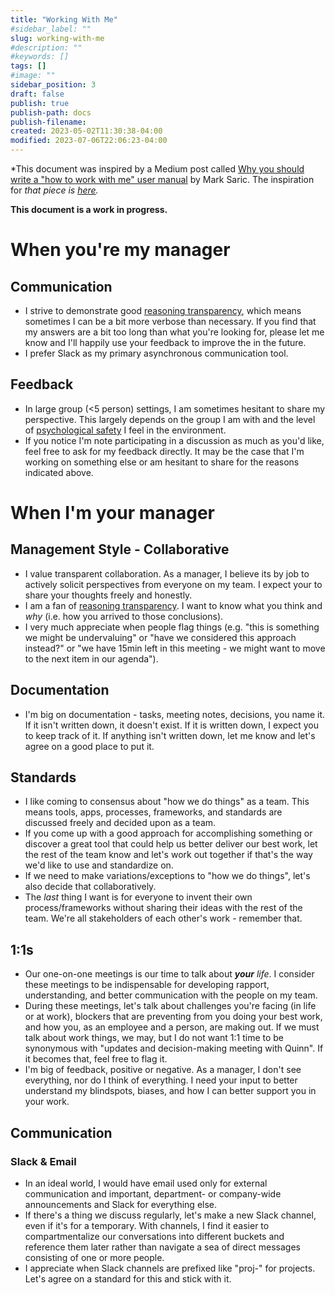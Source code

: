```yaml
---
title: "Working With Me"
#sidebar_label: "" 
slug: working-with-me 
#description: ""
#keywords: []
tags: []
#image: ""
sidebar_position: 3
draft: false
publish: true
publish-path: docs
publish-filename: 
created: 2023-05-02T11:30:38-04:00
modified: 2023-07-06T22:06:23-04:00
---
```


*This document was inspired by a Medium post called [Why you should write a "how to work with me" user manual](https://medium.com/swlh/user-manual-to-me-92c8ce68f960) by Mark Saric. The inspiration for **that* piece is [here](https://growth.eladgil.com/book/the-role-of-the-ceo/insights-working-with-claire/).*

**This document is a work in progress.**

# When you're my manager

## Communication

- I strive to demonstrate good [reasoning transparency](https://forum.effectivealtruism.org/topics/reasoning-transparency), which means sometimes I can be a bit more verbose than necessary. If you find that my answers are a bit too long than what you're looking for, please let me know and I'll happily use your feedback to improve the  in the future.
- I prefer Slack as my primary asynchronous communication tool.

## Feedback

- In large group (<5 person) settings, I am sometimes hesitant to share my perspective. This largely depends on the group I am with and the level of [psychological safety](https://en.wikipedia.org/wiki/Psychological_safety) I feel in the environment.
- If you notice I'm note participating in a discussion as much as you'd like, feel free to ask for my feedback directly. It may be the case that I'm working on something else or am hesitant to share for the reasons indicated above.

# When I'm your manager

## Management Style - Collaborative

- I value transparent collaboration. As a manager, I believe its by job to actively solicit perspectives from everyone on my team. I expect your to share your thoughts freely and honestly.
- I am a fan of [reasoning transparency](https://forum.effectivealtruism.org/topics/reasoning-transparency). I want to know what you think and *why* (i.e. how you arrived to those conclusions).
- I very much appreciate when people flag things (e.g. "this is something we might be undervaluing" or "have we considered this approach instead?" or "we have 15min left in this meeting - we might want to move to the next item in our agenda").

## Documentation

- I'm big on documentation - tasks, meeting notes, decisions, you name it. If it isn't written down, it doesn't exist. If it is written down, I expect you to keep track of it. If anything isn't written down, let me know and let's agree on a good place to put it.

## Standards

- I like coming to consensus about "how we do things" as a team. This means tools, apps, processes, frameworks, and standards are discussed freely and decided upon as a team.
- If you come up with a good approach for accomplishing something or discover a great tool that could help us better deliver our best work, let the rest of the team know and let's work out together if that's the way we'd like to use and standardize on.
- If we need to make variations/exceptions to "how we do things", let's also decide that collaboratively.
- The *last* thing I want is for everyone to invent their own process/frameworks without sharing their ideas with the rest of the team. We're all stakeholders of each other's work - remember that.

## 1:1s

- Our one-on-one meetings is our time to talk about ***your** life*. I consider these meetings to be indispensable for developing rapport, understanding, and better communication with the people on my team.
- During these meetings, let's talk about challenges you're facing (in life or at work), blockers that are preventing from you doing your best work, and how you, as an employee and a person, are making out. If we must talk about work things, we may, but I do not want 1:1 time to be synonymous with "updates and decision-making meeting with Quinn". If it becomes that, feel free to flag it.
- I'm big of feedback, positive or negative. As a manager, I don't see everything, nor do I think of everything. I need your input to better understand my blindspots, biases, and how I can better support you in your work.

## Communication

### Slack & Email

- In an ideal world, I would have email used only for external communication and important, department- or company-wide announcements and Slack for everything else.
- If there's a thing we discuss regularly, let's make a new Slack channel, even if it's for a temporary. With channels, I find it easier to compartmentalize our conversations into different buckets and reference them later rather than navigate a sea of direct messages consisting of one or more people.
- I appreciate when Slack channels are prefixed like "proj-" for projects. Let's agree on a standard for this and stick with it.
